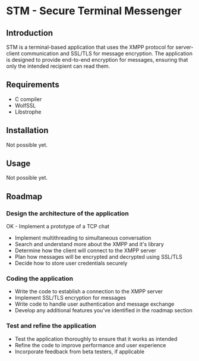 # STM - Secure Terminal Messenger

## Introduction

STM is a terminal-based application that uses the XMPP protocol for server-client communication and SSL/TLS for message encryption. The application is designed to provide end-to-end encryption for messages, ensuring that only the intended recipient can read them.

## Requirements

- C compiler
- WolfSSL
- Libstrophe

## Installation

Not possible yet.

## Usage

Not possible yet.

## Roadmap

### Design the architecture of the application

OK - Implement a prototype of a TCP chat
- Implement multithreading to simultaneous conversation
- Search and understand more about the XMPP and it's library 
- Determine how the client will connect to the XMPP server
- Plan how messages will be encrypted and decrypted using SSL/TLS
- Decide how to store user credentials securely

### Coding the application

- Write the code to establish a connection to the XMPP server
- Implement SSL/TLS encryption for messages
- Write code to handle user authentication and message exchange
- Develop any additional features you've identified in the roadmap section

### Test and refine the application

- Test the application thoroughly to ensure that it works as intended
- Refine the code to improve performance and user experience
- Incorporate feedback from beta testers, if applicable
